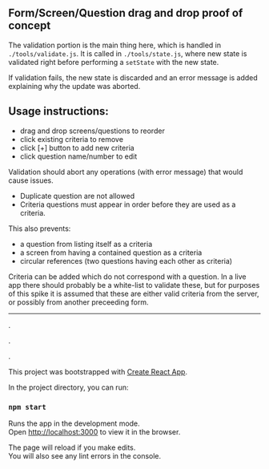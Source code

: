 ## Form/Screen/Question drag and drop proof of concept

The validation portion is the main thing here, which is handled in `./tools/validate.js`. It is called in `./tools/state.js`, where new state is validated right before performing a `setState` with the new state. 

If validation fails, the new state is discarded and an error message is added explaining why the update was aborted.

## Usage instructions:
- drag and drop screens/questions to reorder
- click existing criteria to remove
- click [+] button to add new criteria
- click question name/number to edit

Validation should abort any operations (with error message) that would cause issues. 
- Duplicate question are not allowed
- Criteria questions must appear in order before they are used as a criteria. 

This also prevents:
- a question from listing itself as a criteria
- a screen from having a contained question as a criteria
- circular references (two questions having each other as criteria)

Criteria can be added which do not correspond with a question. In a live app there should probably be a white-list to validate these, but for purposes of this spike it is assumed that these are either valid criteria from the server, or possibly from another preceeding form.

---
.

.

.

This project was bootstrapped with [Create React App](https://github.com/facebook/create-react-app).

In the project directory, you can run:

### `npm start`

Runs the app in the development mode.<br>
Open [http://localhost:3000](http://localhost:3000) to view it in the browser.

The page will reload if you make edits.<br>
You will also see any lint errors in the console.
